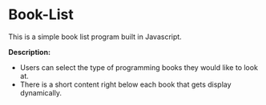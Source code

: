 # Book-List

This is a simple book list program built in Javascript. 

**Description:**

- Users can select the type of programming books they would like to look at. 
- There is a short content right below each book that gets display dynamically.